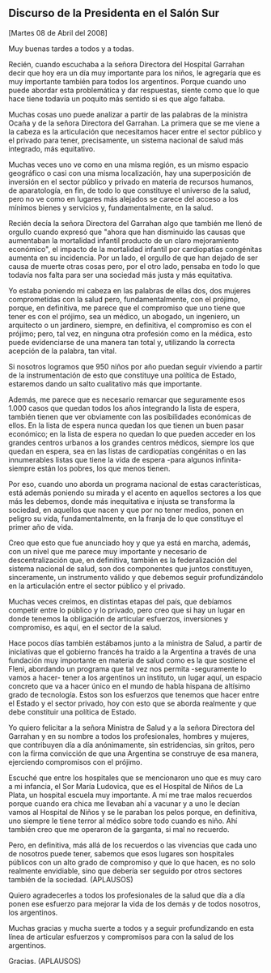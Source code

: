 Discurso de la Presidenta en el Salón Sur
-----------------------------------------

[Martes 08 de Abril del 2008]

Muy buenas tardes a todos y a todas.

Recién, cuando escuchaba a la señora Directora del Hospital Garrahan
decir que hoy era un día muy importante para los niños, le agregaría que
es muy importante también para todos los argentinos. Porque cuando uno
puede abordar esta problemática y dar respuestas, siente como que lo que
hace tiene todavía un poquito más sentido si es que algo faltaba.

Muchas cosas uno puede analizar a partir de las palabras de la ministra
Ocaña y de la señora Directora del Garrahan. La primera que se me viene
a la cabeza es la articulación que necesitamos hacer entre el sector
público y el privado para tener, precisamente, un sistema nacional de
salud más integrado, más equitativo.

Muchas veces uno ve como en una misma región, es un mismo espacio
geográfico o casi con una misma localización, hay una superposición de
inversión en el sector público y privado en materia de recursos humanos,
de aparatología, en fin, de todo lo que constituye el universo de la
salud, pero no ve como en lugares más alejados se carece del acceso a
los mínimos bienes y servicios y, fundamentalmente, en la salud.

Recién decía la señora Directora del Garrahan algo que también me llenó
de orgullo cuando expresó que "ahora que han disminuido las causas que
aumentaban la mortalidad infantil producto de un claro mejoramiento
económico", el impacto de la mortalidad infantil por cardiopatías
congénitas aumenta en su incidencia. Por un lado, el orgullo de que han
dejado de ser causa de muerte otras cosas pero, por el otro lado,
pensaba en todo lo que todavía nos falta para ser una sociedad más justa
y más equitativa.

Yo estaba poniendo mi cabeza en las palabras de ellas dos, dos mujeres
comprometidas con la salud pero, fundamentalmente, con el prójimo,
porque, en definitiva, me parece que el compromiso que uno tiene que
tener es con el prójimo, sea un médico, un abogado, un ingeniero, un
arquitecto o un jardinero, siempre, en definitiva, el compromiso es con
el prójimo; pero, tal vez, en ninguna otra profesión como en la médica,
esto puede evidenciarse de una manera tan total y, utilizando la
correcta acepción de la palabra, tan vital.

Si nosotros logramos que 950 niños por año puedan seguir viviendo a
partir de la instrumentación de esto que constituye una política de
Estado, estaremos dando un salto cualitativo más que importante.

Además, me parece que es necesario remarcar que seguramente esos 1.000
casos que quedan todos los años integrando la lista de espera, también
tienen que ver obviamente con las posibilidades económicas de ellos. En
la lista de espera nunca quedan los que tienen un buen pasar económico;
en la lista de espera no quedan lo que pueden acceder en los grandes
centros urbanos a los grandes centros médicos, siempre los que quedan en
espera, sea en las listas de cardiopatías congénitas o en las
innumerables listas que tiene la vida de espera -para algunos infinita-
siempre están los pobres, los que menos tienen.

Por eso, cuando uno aborda un programa nacional de estas
características, está además poniendo su mirada y el acento en aquellos
sectores a los que más les debemos, donde más inequitativa e injusta se
transforma la sociedad, en aquellos que nacen y que por no tener medios,
ponen en peligro su vida, fundamentalmente, en la franja de lo que
constituye el primer año de vida.

Creo que esto que fue anunciado hoy y que ya está en marcha, además, con
un nivel que me parece muy importante y necesario de descentralización
que, en definitiva, también es la federalización del sistema nacional de
salud, son dos componentes que juntos constituyen, sinceramente, un
instrumento válido y que debemos seguir profundizándolo en la
articulación entre el sector público y el privado.

Muchas veces creímos, en distintas etapas del país, que debíamos
competir entre lo público y lo privado, pero creo que si hay un lugar en
donde tenemos la obligación de articular esfuerzos, inversiones y
compromiso, es aquí, en el sector de la salud.

Hace pocos días también estábamos junto a la ministra de Salud, a partir
de iniciativas que el gobierno francés ha traído a la Argentina a través
de una fundación muy importante en materia de salud como es la que
sostiene el Fleni, abordando un programa que tal vez nos
permita -seguramente lo vamos a hacer- tener a los argentinos un
instituto, un lugar aquí, un espacio concreto que va a hacer único en el
mundo de habla hispana de altísimo grado de tecnología. Estos son los
esfuerzos que tenemos que hacer entre el Estado y el sector privado, hoy
con esto que se aborda realmente y que debe constituir una política de
Estado.

Yo quiero felicitar a la señora Ministra de Salud y a la señora
Directora del Garrahan y en su nombre a todos los profesionales, hombres
y mujeres, que contribuyen día a día anónimamente, sin estridencias, sin
gritos, pero con la firma convicción de que una Argentina se construye
de esa manera, ejerciendo compromisos con el prójimo.

Escuché que entre los hospitales que se mencionaron uno que es muy caro
a mi infancia, el Sor María Ludovica, que es el Hospital de Niños de La
Plata, un hospital escuela muy importante. A mí me trae malos recuerdos
porque cuando era chica me llevaban ahí a vacunar y a uno le decían
vamos al Hospital de Niños y se le paraban los pelos porque, en
definitiva, uno siempre le tiene terror al médico sobre todo cuando es
niño. Ahí también creo que me operaron de la garganta, si mal no
recuerdo.

Pero, en definitiva, más allá de los recuerdos o las vivencias que cada
uno de nosotros puede tener, sabemos que esos lugares son hospitales
públicos con un alto grado de compromiso y que lo que hacen, es no solo
realmente envidiable, sino que debería ser seguido por otros sectores
también de la sociedad. (APLAUSOS)

Quiero agradecerles a todos los profesionales de la salud que día a día
ponen ese esfuerzo para mejorar la vida de los demás y de todos
nosotros, los argentinos.

Muchas gracias y mucha suerte a todos y a seguir profundizando en esta
línea de articular esfuerzos y compromisos para con la salud de los
argentinos.

Gracias. (APLAUSOS)
